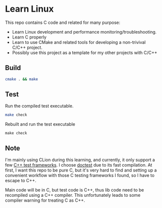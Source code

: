 # Learn Linux

This repo contains C code and related for many purpose:

- Learn Linux development and performance monitoring/troubleshooting.
- Learn C properly
- Learn to use CMake and related tools for developing a non-trivival C/C++ project.
- Possibly use this project as a template for my other projects with C/C++

## Build

```sh
cmake . && make
```

## Test

Run the compiled test executable.

```sh
make check
```

Rebuilt and run the test executable

```
make check
```

## Note

I'm mainly using CLion during this learning, and currently, it only support a
few [C++ test frameworks](https://www.jetbrains.com/help/clion/unit-testing-tutorial.html).
I choose [doctest](https://github.com/onqtam/doctest) due to its fast
compilation. At first, I want this repo to be pure C, but it's very hard to
find and setting up a convenient workflow with those C testing frameworks I
found, so I have to escape to C++.

Main code will be in C, but test code is C++, thus lib code need to be
recompiled using a C++ compiler. This unfortunately leads to some compiler
warning for treating C as C++.
